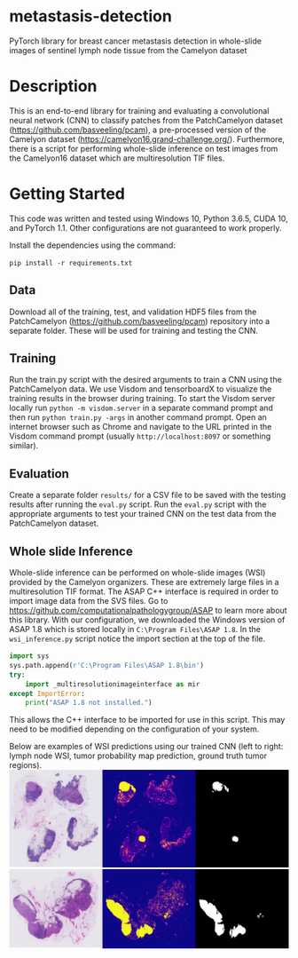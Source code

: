 # metastasis-detection
PyTorch library for breast cancer metastasis detection in whole-slide images of sentinel lymph node tissue from the Camelyon dataset

# Description
This is an end-to-end library for training and evaluating a convolutional neural network (CNN) to classify patches from the PatchCamelyon dataset (https://github.com/basveeling/pcam), a pre-processed version of the Camelyon dataset (https://camelyon16.grand-challenge.org/). Furthermore, there is a script for performing whole-slide inference on test images from the Camelyon16 dataset which are multiresolution TIF files.

# Getting Started
This code was written and tested using Windows 10, Python 3.6.5, CUDA 10, and PyTorch 1.1. Other configurations are not guaranteed to work properly. 

Install the dependencies using the command:

`pip install -r requirements.txt`

## Data
Download all of the training, test, and validation HDF5 files from the PatchCamelyon (https://github.com/basveeling/pcam) repository into a separate folder. These will be used for training and testing the CNN. 

## Training
Run the train.py script with the desired arguments to train a CNN using the PatchCamelyon data. We use Visdom and tensorboardX to visualize the training results in the browser during training. To start the Visdom server locally run `python -m visdom.server` in a separate command prompt and then run `python train.py -args` in another command prompt. Open an internet browser such as Chrome and navigate to the URL printed in the Visdom command prompt (usually `http://localhost:8097` or something similar). 

## Evaluation
Create a separate folder `results/` for a CSV file to be saved with the testing results after running the `eval.py` script. Run the `eval.py` script with the appropriate arguments to test your trained CNN on the test data from the PatchCamelyon dataset.

## Whole slide Inference
Whole-slide inference can be performed on whole-slide images (WSI) provided by the Camelyon organizers. These are extremely large files in a multiresolution TIF format. The ASAP C++ interface is required in order to import image data from the SVS files. Go to https://github.com/computationalpathologygroup/ASAP to learn more about this library. With our configuration, we downloaded the Windows version of ASAP 1.8 which is stored locally in `C:\Program Files\ASAP 1.8`. In the `wsi_inference.py` script notice the import section at the top of the file.

```python 
import sys
sys.path.append(r'C:\Program Files\ASAP 1.8\bin')
try:
    import _multiresolutionimageinterface as mir
except ImportError:
    print("ASAP 1.8 not installed.")
```
This allows the C++ interface to be imported for use in this script. This may need to be modified depending on the configuration of your system. 

Below are examples of WSI predictions using our trained CNN (left to right: lymph node WSI, tumor probability map prediction, ground truth tumor regions).
![Figure 1](images/test_001_figure.jpg)
![Figure 1](images/test_016_figure.jpg)
